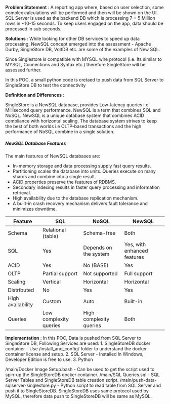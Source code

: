 
**Problem Statement** : A reporting app where, based on user selection, some complex calculations will be performed and then will be shown on the UI. SQL Server is used as the backend DB which is processing 7 + 5 Million rows in ~10-15 seconds. To keep users engaged on the app, data should be processed in sub seconds. 

**Solutions** : While looking for other DB services to speed up data processing, NewSQL concept emerged into the assessment - Apache Durby, SingleStore DB, VoltDB etc. are some of the examples of New SQL.

Since Singlestore is compatible with MYSQL wire protocol (i.e. Its similar to MYSQL, Connections and Syntax etc.) therefore SingleStore will be assessed further.

In this POC, a small python code is cretaed to push data from SQL Server to SingleStore DB to test the connectivity

**Definition and Differences** : 

SingleStore is a NewSQL database, provides Low-latency queries i.e. Millisecond query performance.
NewSQL is a term that combines SQL and NoSQL. NewSQL is a unique database system that combines ACID compliance with horizontal scaling. The database system strives to keep the best of both worlds i.e OLTP-based transactions and the high performance of NoSQL combine in a single solution.

##### NewSQL Database Features
The main features of NewSQL databases are:

- In-memory storage and data processing supply fast query results.
- Partitioning scales the database into units. Queries execute on many shards and combine into a single result.
- ACID properties preserve the features of RDBMS.
- Secondary indexing results in faster query processing and information retrieval.
- High availability due to the database replication mechanism.
- A built-in crash recovery mechanism delivers fault tolerance and minimizes downtime.


|Feature|SQL|NoSQL|NewSQL|
| -------- | ------- |-------- | ------- |
|Schema|Relational (table)|Schema-free|Both|
|SQL|Yes|Depends on the system|Yes, with enhanced features|
|ACID|Yes|No (BASE)|Yes|
|OLTP|Partial support|Not supported|Full support|
|Scaling|Vertical|Horizontal|Horizontal|
|Distributed|No|Yes|Yes|
|High availability|Custom|Auto|Built-in|
|Queries|Low complexity queries|High complexity queries|Both|

**Implementation** : 
In this POC, Data is pushed from SQL Server to SingleStore DB, Following Services are used:
        1. SingleStoreDB docker container - Use /install_and_config/ folder to understand the docker container license and setup.
        2. SQL Server - Installed in Windows, Developer Edition is free to use.
        3. Python

/main/Docker Image Setup.bash - Can be used to get the script used to spin-up the SingleStoreDB docker container.
/main/SQL Queries.sql - SQL Server Tables and SingleStoreDB table creation script.
/main/push-data-sqlserver-singlestore.py - Python script to read table from SQL Server and push it to SingleStoreDB. SingleStoreDB uses same protocol used by MySQL, therefore data push to SingleStoreDB will be same as MySQL. 
